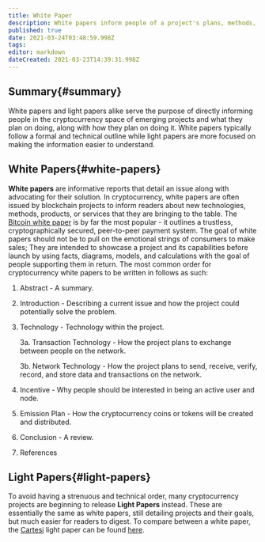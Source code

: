 ```yaml
---
title: White Paper
description: White papers inform people of a project's plans, methods, and technologies.
published: true
date: 2021-03-24T03:48:59.998Z
tags:
editor: markdown
dateCreated: 2021-03-23T14:39:31.998Z
---
```


## Summary{#summary}

White papers and light papers alike serve the purpose of directly informing people in the cryptocurrency space of emerging projects and what they plan on doing, along with how they plan on doing it. White papers typically follow a formal and technical outline while light papers are more focused on making the information easier to understand.

## White Papers{#white-papers}

**White papers** are informative reports that detail an issue along with advocating for their solution. In cryptocurrency, white papers are often issued by blockchain projects to inform readers about new technologies, methods, products, or services that they are bringing to the table. The [Bitcoin white paper](https://bitcoin.org/bitcoin.pdf) is by far the most popular - it outlines a trustless, cryptographically secured, peer-to-peer payment system. The goal of white papers should not be to pull on the emotional strings of consumers to make sales; They are intended to showcase a project and its capabilities before launch by using facts, diagrams, models, and calculations with the goal of people supporting them in return. The most common order for cryptocurrency white papers to be written in follows as such:

1. Abstract - A summary.

2. Introduction - Describing a current issue and how the project could potentially solve the problem.

3. Technology - Technology within the project.

    3a. Transaction Technology - How the project plans to exchange between people on the network.

    3b. Network Technology - How the project plans to send, receive, verify, record, and store data and transactions on the network.

4. Incentive - Why people should be interested in being an active user and node.

5. Emission Plan - How the cryptocurrency coins or tokens will be created and distributed.

6. Conclusion - A review.

7. References

## Light Papers{#light-papers}

To avoid having a strenuous and technical order, many cryptocurrency projects are beginning to release **Light Papers** instead. These are essentially the same as white papers, still detailing projects and their goals, but much easier for readers to digest. To compare between a white paper, the [Cartesi](https://cartesi.io/) light paper can be found [here](https://cartesi.io/cartesi_lightpaper_english.pdf).




